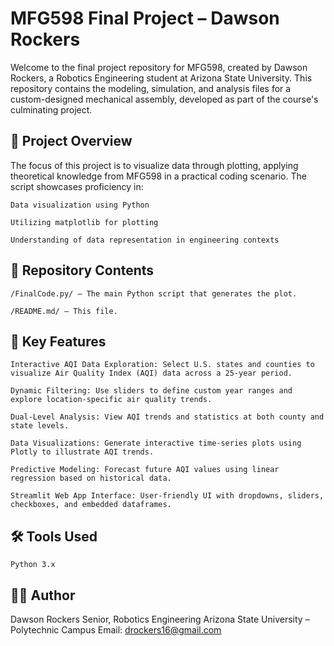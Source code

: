 # MFG598 Final Project – Dawson Rockers

Welcome to the final project repository for MFG598, created by Dawson Rockers, a Robotics Engineering student at Arizona State University.
This repository contains the modeling, simulation, and analysis files for a custom-designed mechanical assembly, developed as part of the course's culminating project.
## 🔧 Project Overview

The focus of this project is to visualize data through plotting, applying theoretical knowledge from MFG598 in a practical coding scenario. The script showcases proficiency in:

    Data visualization using Python

    Utilizing matplotlib for plotting

    Understanding of data representation in engineering contexts
    
## 📁 Repository Contents

    /FinalCode.py/ – The main Python script that generates the plot.

    /README.md/ – This file.
    
## 📌 Key Features

    Interactive AQI Data Exploration: Select U.S. states and counties to visualize Air Quality Index (AQI) data across a 25-year period.

    Dynamic Filtering: Use sliders to define custom year ranges and explore location-specific air quality trends.

    Dual-Level Analysis: View AQI trends and statistics at both county and state levels.

    Data Visualizations: Generate interactive time-series plots using Plotly to illustrate AQI trends.

    Predictive Modeling: Forecast future AQI values using linear regression based on historical data.

    Streamlit Web App Interface: User-friendly UI with dropdowns, sliders, checkboxes, and embedded dataframes.
    
## 🛠 Tools Used
    
    Python 3.x

## 👨‍🎓 Author

Dawson Rockers
Senior, Robotics Engineering
Arizona State University – Polytechnic Campus
Email: drockers16@gmail.com

